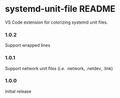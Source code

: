 # systemd-unit-file README

VS Code extension for colorizing systemd unit files.


### 1.0.2

Support wrapped lines

### 1.0.1

Support network unit files (i.e. .network, .netdev, .link)

### 1.0.0

Initial release

